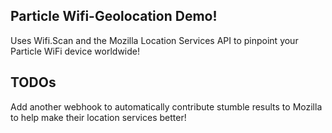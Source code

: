 Particle Wifi-Geolocation Demo!
---

Uses Wifi.Scan and the Mozilla Location Services API to pinpoint your Particle WiFi device worldwide!

TODOs
---

Add another webhook to automatically contribute stumble results to Mozilla to help make their location services better!

